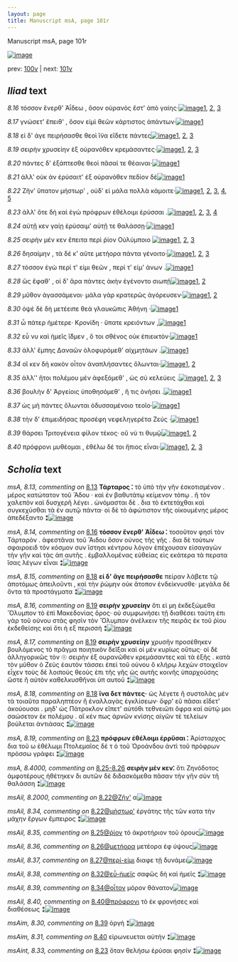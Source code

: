 ```yaml
---
layout: page
title: Manuscript msA, page 101r
---
```


Manuscript msA, page 101r

[![image](http://www.homermultitext.org/iipsrv?OBJ=IIP,1.0&FIF=/project/homer/pyramidal/deepzoom/hmt/vaimg/2017a/VA101RN_0102.tif&WID=100&CVT=JPEG)](http://www.homermultitext.org/ict2/?urn=urn:cite2:hmt:vaimg.2017a:VA101RN_0102)

prev:  [100v](../100v) | next:  [101v](../101v)

## *Iliad* text

*8.16* <a id="8.16"/> τόσσον ἔνερθ' Ἀΐδεω , 					ὅσον οὐρανὸς ἔστ' ἀπὸ γαίης·[![image](http://www.homermultitext.org/iipsrv?OBJ=IIP,1.0&FIF=/project/homer/pyramidal/deepzoom/hmt/vaimg/2017a/VA101RN_0273.tif&RGN=0.1772,0.2322,0.4394,0.0331&WID=1000&CVT=JPEG)](http://www.homermultitext.org/ict2/?urn=urn:cite2:hmt:vaimg.2017a:VA101RN_0273@0.1772,0.2322,0.4394,0.0331)[1](#msA_8.12), [2](#msA_8.1), [3](#msA_8.14)

*8.17* <a id="8.17"/> γνώσετ' ἔπειθ' , ὅσον εἰμὶ θεῶν κάρτιστος ἁπάντων·[![image](http://www.homermultitext.org/iipsrv?OBJ=IIP,1.0&FIF=/project/homer/pyramidal/deepzoom/hmt/vaimg/2017a/VA101RN_0273.tif&RGN=0.1862,0.2547,0.4394,0.0331&WID=1000&CVT=JPEG)](http://www.homermultitext.org/ict2/?urn=urn:cite2:hmt:vaimg.2017a:VA101RN_0273@0.1862,0.2547,0.4394,0.0331)[1](#msA_8.1)

*8.18* <a id="8.18"/> εἰ δ' άγε πειρήσασθε θεοὶ ἵ̈να εἴδετε πάντες[![image](http://www.homermultitext.org/iipsrv?OBJ=IIP,1.0&FIF=/project/homer/pyramidal/deepzoom/hmt/vaimg/2017a/VA101RN_0273.tif&RGN=0.1862,0.2727,0.3994,0.0331&WID=1000&CVT=JPEG)](http://www.homermultitext.org/ict2/?urn=urn:cite2:hmt:vaimg.2017a:VA101RN_0273@0.1862,0.2727,0.3994,0.0331)[1](#msA_8.15), [2](#msA_8.18), [3](#msA_8.1)

*8.19* <a id="8.19"/> σειρὴν χρυσείην ἐξ οὐρανόθεν κρεμάσαντες·[![image](http://www.homermultitext.org/iipsrv?OBJ=IIP,1.0&FIF=/project/homer/pyramidal/deepzoom/hmt/vaimg/2017a/VA101RN_0273.tif&RGN=0.1712,0.2893,0.4364,0.0331&WID=1000&CVT=JPEG)](http://www.homermultitext.org/ict2/?urn=urn:cite2:hmt:vaimg.2017a:VA101RN_0273@0.1712,0.2893,0.4364,0.0331)[1](#msA_8.17), [2](#msA_8.1), [3](#msA_8.16)

*8.20* <a id="8.20"/> πάντες δ' ἐξάπτεσθε θεοὶ πᾶσαί τε θέαιναι·[![image](http://www.homermultitext.org/iipsrv?OBJ=IIP,1.0&FIF=/project/homer/pyramidal/deepzoom/hmt/vaimg/2017a/VA101RN_0273.tif&RGN=0.1842,0.3073,0.4224,0.0331&WID=1000&CVT=JPEG)](http://www.homermultitext.org/ict2/?urn=urn:cite2:hmt:vaimg.2017a:VA101RN_0273@0.1842,0.3073,0.4224,0.0331)[1](#msA_8.1)

*8.21* <a id="8.21"/> ἀλλ' οὐκ ὰν ἐρύσαιτ' ἐξ οὐρανόθεν πεδίον δὲ[![image](http://www.homermultitext.org/iipsrv?OBJ=IIP,1.0&FIF=/project/homer/pyramidal/deepzoom/hmt/vaimg/2017a/VA101RN_0273.tif&RGN=0.1872,0.3261,0.4084,0.0331&WID=1000&CVT=JPEG)](http://www.homermultitext.org/ict2/?urn=urn:cite2:hmt:vaimg.2017a:VA101RN_0273@0.1872,0.3261,0.4084,0.0331)[1](#msA_8.1)

*8.22* <a id="8.22"/> Ζῆν' ὕπατον μήστωρ' , οὐδ' 					εἰ μάλα πολλὰ κάμοιτε·[![image](http://www.homermultitext.org/iipsrv?OBJ=IIP,1.0&FIF=/project/homer/pyramidal/deepzoom/hmt/vaimg/2017a/VA101RN_0273.tif&RGN=0.1742,0.3441,0.4635,0.0368&WID=1000&CVT=JPEG)](http://www.homermultitext.org/ict2/?urn=urn:cite2:hmt:vaimg.2017a:VA101RN_0273@0.1742,0.3441,0.4635,0.0368)[1](#msAim_8.26), [2](#msA_8.1), [3](#msAint_8.32), [4](#msAil_8.34), [5](#msAil_8.2000)

*8.23* <a id="8.23"/> ἀλλ' ὅτε δὴ καὶ ἐγὼ πρόφρων ἐθέλοιμι ἐρύσσαι .[![image](http://www.homermultitext.org/iipsrv?OBJ=IIP,1.0&FIF=/project/homer/pyramidal/deepzoom/hmt/vaimg/2017a/VA101RN_0273.tif&RGN=0.1852,0.3659,0.4304,0.0316&WID=1000&CVT=JPEG)](http://www.homermultitext.org/ict2/?urn=urn:cite2:hmt:vaimg.2017a:VA101RN_0273@0.1852,0.3659,0.4304,0.0316)[1](#msA_8.1), [2](#msAim_8.27), [3](#msA_8.19), [4](#msAint_8.33)

*8.24* <a id="8.24"/> αὐτῇ κεν γαίῃ ἐρύσαιμ' αὐτῇ τε θαλάσσῃ·[![image](http://www.homermultitext.org/iipsrv?OBJ=IIP,1.0&FIF=/project/homer/pyramidal/deepzoom/hmt/vaimg/2017a/VA101RN_0273.tif&RGN=0.1852,0.3877,0.4304,0.0316&WID=1000&CVT=JPEG)](http://www.homermultitext.org/ict2/?urn=urn:cite2:hmt:vaimg.2017a:VA101RN_0273@0.1852,0.3877,0.4304,0.0316)[1](#msA_8.1)

*8.25* <a id="8.25"/> σειρὴν μέν κεν ἔπειτα περὶ ῥίον Οὐλύμποιο 				[![image](http://www.homermultitext.org/iipsrv?OBJ=IIP,1.0&FIF=/project/homer/pyramidal/deepzoom/hmt/vaimg/2017a/VA101RN_0273.tif&RGN=0.1722,0.4065,0.4434,0.0316&WID=1000&CVT=JPEG)](http://www.homermultitext.org/ict2/?urn=urn:cite2:hmt:vaimg.2017a:VA101RN_0273@0.1722,0.4065,0.4434,0.0316)[1](#msA_8.1), [2](#msAil_8.35), [3](#msA_8.20)

*8.26* <a id="8.26"/> δησαίμην , τὰ δέ κ' αῦτε μετήορα πάντα γένοιτο·[![image](http://www.homermultitext.org/iipsrv?OBJ=IIP,1.0&FIF=/project/homer/pyramidal/deepzoom/hmt/vaimg/2017a/VA101RN_0273.tif&RGN=0.1672,0.4252,0.4625,0.0316&WID=1000&CVT=JPEG)](http://www.homermultitext.org/ict2/?urn=urn:cite2:hmt:vaimg.2017a:VA101RN_0273@0.1672,0.4252,0.4625,0.0316)[1](#msAim_8.28), [2](#msA_8.1), [3](#msAil_8.36)

*8.27* <a id="8.27"/> τόσσον ἐγὼ περί τ' εἰμι θεῶν , περί τ' εἰμ' ἀνων .[![image](http://www.homermultitext.org/iipsrv?OBJ=IIP,1.0&FIF=/project/homer/pyramidal/deepzoom/hmt/vaimg/2017a/VA101RN_0273.tif&RGN=0.1812,0.4418,0.4434,0.0316&WID=1000&CVT=JPEG)](http://www.homermultitext.org/ict2/?urn=urn:cite2:hmt:vaimg.2017a:VA101RN_0273@0.1812,0.4418,0.4434,0.0316)[1](#msA_8.1)

*8.28* <a id="8.28"/> ὣς ἔφαθ' , οἱ δ' ἄρα πάντες ἀκὴν ἐγένοντο σιωπῇ[![image](http://www.homermultitext.org/iipsrv?OBJ=IIP,1.0&FIF=/project/homer/pyramidal/deepzoom/hmt/vaimg/2017a/VA101RN_0273.tif&RGN=0.1532,0.4606,0.4765,0.0316&WID=1000&CVT=JPEG)](http://www.homermultitext.org/ict2/?urn=urn:cite2:hmt:vaimg.2017a:VA101RN_0273@0.1532,0.4606,0.4765,0.0316)[1](#msA_8.21), [2](#msA_8.1)

*8.29* <a id="8.29"/> μῦθον ἀγασσάμενοι· μάλα γὰρ κρατερῶς ἀγόρευσεν·[![image](http://www.homermultitext.org/iipsrv?OBJ=IIP,1.0&FIF=/project/homer/pyramidal/deepzoom/hmt/vaimg/2017a/VA101RN_0273.tif&RGN=0.1532,0.4808,0.4765,0.0316&WID=1000&CVT=JPEG)](http://www.homermultitext.org/ict2/?urn=urn:cite2:hmt:vaimg.2017a:VA101RN_0273@0.1532,0.4808,0.4765,0.0316)[1](#msA_8.22), [2](#msA_8.1)

*8.30* <a id="8.30"/> ὀψὲ δὲ δὴ μετέειπε θεὰ γλαυκῶπις Ἀθήνη ·[![image](http://www.homermultitext.org/iipsrv?OBJ=IIP,1.0&FIF=/project/homer/pyramidal/deepzoom/hmt/vaimg/2017a/VA101RN_0273.tif&RGN=0.1431,0.5004,0.4765,0.0316&WID=1000&CVT=JPEG)](http://www.homermultitext.org/ict2/?urn=urn:cite2:hmt:vaimg.2017a:VA101RN_0273@0.1431,0.5004,0.4765,0.0316)[1](#msA_8.1)

*8.31* <a id="8.31"/> ὦ πάτερ ἡμέτερε· Κρονίδη · 					ὕπατε κρειόντων ,[![image](http://www.homermultitext.org/iipsrv?OBJ=IIP,1.0&FIF=/project/homer/pyramidal/deepzoom/hmt/vaimg/2017a/VA101RN_0273.tif&RGN=0.1502,0.5162,0.4665,0.0316&WID=1000&CVT=JPEG)](http://www.homermultitext.org/ict2/?urn=urn:cite2:hmt:vaimg.2017a:VA101RN_0273@0.1502,0.5162,0.4665,0.0316)[1](#msA_8.1)

*8.32* <a id="8.32"/> εὖ νυ καὶ ἡμεῖς ἴ̈δμεν , ὅ τοι σθένος οὐκ ἐπιεικτὸν·[![image](http://www.homermultitext.org/iipsrv?OBJ=IIP,1.0&FIF=/project/homer/pyramidal/deepzoom/hmt/vaimg/2017a/VA101RN_0273.tif&RGN=0.1461,0.5357,0.4795,0.0316&WID=1000&CVT=JPEG)](http://www.homermultitext.org/ict2/?urn=urn:cite2:hmt:vaimg.2017a:VA101RN_0273@0.1461,0.5357,0.4795,0.0316)[1](#msA_8.1)

*8.33* <a id="8.33"/> ἀλλ' ἔμπης Δαναῶν 					ὀλοφυρόμεθ' αἰχμητάων .[![image](http://www.homermultitext.org/iipsrv?OBJ=IIP,1.0&FIF=/project/homer/pyramidal/deepzoom/hmt/vaimg/2017a/VA101RN_0273.tif&RGN=0.1471,0.5545,0.4655,0.0316&WID=1000&CVT=JPEG)](http://www.homermultitext.org/ict2/?urn=urn:cite2:hmt:vaimg.2017a:VA101RN_0273@0.1471,0.5545,0.4655,0.0316)[1](#msA_8.1)

*8.34* <a id="8.34"/> οἵ κεν δὴ κακὸν οἶτον ἀναπλήσαντες ὄλωνται·[![image](http://www.homermultitext.org/iipsrv?OBJ=IIP,1.0&FIF=/project/homer/pyramidal/deepzoom/hmt/vaimg/2017a/VA101RN_0273.tif&RGN=0.1441,0.5748,0.4655,0.0316&WID=1000&CVT=JPEG)](http://www.homermultitext.org/ict2/?urn=urn:cite2:hmt:vaimg.2017a:VA101RN_0273@0.1441,0.5748,0.4655,0.0316)[1](#msAil_8.39), [2](#msA_8.1)

*8.35* <a id="8.35"/> ἀλλ'' ἤτοι πολέμου μὲν ἀφεξόμεθ' , ὡς σὺ κελεύεις .[![image](http://www.homermultitext.org/iipsrv?OBJ=IIP,1.0&FIF=/project/homer/pyramidal/deepzoom/hmt/vaimg/2017a/VA101RN_0273.tif&RGN=0.1622,0.5943,0.4474,0.0316&WID=1000&CVT=JPEG)](http://www.homermultitext.org/ict2/?urn=urn:cite2:hmt:vaimg.2017a:VA101RN_0273@0.1622,0.5943,0.4474,0.0316)[1](#msA_8.1), [2](#msAim_8.29), [3](#msA_8.25)

*8.36* <a id="8.36"/> βουλὴν δ' Ἀργείοις 					ὑποθησόμεθ' , ἥ τις ὀνήσει .[![image](http://www.homermultitext.org/iipsrv?OBJ=IIP,1.0&FIF=/project/homer/pyramidal/deepzoom/hmt/vaimg/2017a/VA101RN_0273.tif&RGN=0.1592,0.6131,0.4474,0.0316&WID=1000&CVT=JPEG)](http://www.homermultitext.org/ict2/?urn=urn:cite2:hmt:vaimg.2017a:VA101RN_0273@0.1592,0.6131,0.4474,0.0316)[1](#msA_8.1)

*8.37* <a id="8.37"/> ὡς μὴ πάντες ὄλωνται ὀδυσσαμένοιο τεοῖο·[![image](http://www.homermultitext.org/iipsrv?OBJ=IIP,1.0&FIF=/project/homer/pyramidal/deepzoom/hmt/vaimg/2017a/VA101RN_0273.tif&RGN=0.1612,0.6311,0.4204,0.0316&WID=1000&CVT=JPEG)](http://www.homermultitext.org/ict2/?urn=urn:cite2:hmt:vaimg.2017a:VA101RN_0273@0.1612,0.6311,0.4204,0.0316)[1](#msA_8.1)

*8.38* <a id="8.38"/> τὴν δ' ἐπιμειδήσας προσέφη νεφεληγερέτα Ζεύς ·[![image](http://www.homermultitext.org/iipsrv?OBJ=IIP,1.0&FIF=/project/homer/pyramidal/deepzoom/hmt/vaimg/2017a/VA101RN_0273.tif&RGN=0.1612,0.6499,0.4695,0.0316&WID=1000&CVT=JPEG)](http://www.homermultitext.org/ict2/?urn=urn:cite2:hmt:vaimg.2017a:VA101RN_0273@0.1612,0.6499,0.4695,0.0316)[1](#msA_8.1)

*8.39* <a id="8.39"/> θάρσει Τριτογένεια φίλον 					τέκος· οὔ νύ τι θυμῷ[![image](http://www.homermultitext.org/iipsrv?OBJ=IIP,1.0&FIF=/project/homer/pyramidal/deepzoom/hmt/vaimg/2017a/VA101RN_0273.tif&RGN=0.1461,0.6687,0.4765,0.0331&WID=1000&CVT=JPEG)](http://www.homermultitext.org/ict2/?urn=urn:cite2:hmt:vaimg.2017a:VA101RN_0273@0.1461,0.6687,0.4765,0.0331)[1](#msAim_8.30), [2](#msA_8.1)

*8.40* <a id="8.40"/> πρόφρονι μυθέομαι , ἐθέλω δέ τοι ἥπιος εἶναι·[![image](http://www.homermultitext.org/iipsrv?OBJ=IIP,1.0&FIF=/project/homer/pyramidal/deepzoom/hmt/vaimg/2017a/VA101RN_0273.tif&RGN=0.1411,0.6867,0.4655,0.0368&WID=1000&CVT=JPEG)](http://www.homermultitext.org/ict2/?urn=urn:cite2:hmt:vaimg.2017a:VA101RN_0273@0.1411,0.6867,0.4655,0.0368)[1](#msAil_8.40), [2](#msA_8.1), [3](#msAim_8.31)

## *Scholia* text

*msA, 8.13, commenting on* [8.13](#8.13)  <a id="msA_8.13"/> **Τάρταρος ⁚** τὸ ὑπὸ τὴν γῆν ἐσκοτισμένον . μέρος κατώτατον τοῦ Ἅδου · καὶ ἐν βαθυτάτῳ κείμενον τόπῳ . ἢ τὸν χαλεπὸν καὶ δυσχερῆ λέγει . ὠνόμασται δὲ . δια τὸ ἐκτετάχθαι καὶ συγκεχύσθαι τὰ ἐν αυτῷ πάντα· οἱ δὲ τὸ ἀφώτιστον τῆς οἰκουμένης μέρος ἀπεδέξαντο ⁑[![image](http://www.homermultitext.org/iipsrv?OBJ=IIP,1.0&FIF=/project/homer/pyramidal/deepzoom/hmt/vaimg/2017a/VA101RN_0273.tif&RGN=0.1938,0.137,0.6313,0.0444&WID=1000&CVT=JPEG)](http://www.homermultitext.org/ict2/?urn=urn:cite2:hmt:vaimg.2017a:VA101RN_0273@0.1938,0.137,0.6313,0.0444)

*msA, 8.14, commenting on* [8.16](#8.16)  <a id="msA_8.14"/> **τόσσον ἔνερθ' Ἀΐδεω ⁚** τοσοῦτον φησὶ τὸν Τάρταρὸν . ἀφεστᾶναι τοῦ Ἅιδου ὅσον οὐνος τῆς γῆς . δια δὲ τούτων σφαιροειδ τὸν κόσμον συν ἵστησι κέντρου λόγον ἐπέχουσαν εἰσαγαγὼν τὴν γῆν καὶ τὰς ἁπ αυτῆς . ἐμβαλλομένας εὐθείας εἰς εκάτερα τὰ περατα ἴσας λέγων εἶναι ⁑[![image](http://www.homermultitext.org/iipsrv?OBJ=IIP,1.0&FIF=/project/homer/pyramidal/deepzoom/hmt/vaimg/2017a/VA101RN_0273.tif&RGN=0.1907,0.1606,0.6352,0.0496&WID=1000&CVT=JPEG)](http://www.homermultitext.org/ict2/?urn=urn:cite2:hmt:vaimg.2017a:VA101RN_0273@0.1907,0.1606,0.6352,0.0496)

*msA, 8.15, commenting on* [8.18](#8.18)  <a id="msA_8.15"/> **εἰ δ' ἄγε πειρήσασθε** πείραν λάβετε τῷ ἀποτόμως ἀπειλοῦντι , καὶ τὴν ῥώμην οὐκ ἄτοπον ἐνδείκνυσθε· μεγάλα δὲ ὄντα τὰ προστάγματα ⁑[![image](http://www.homermultitext.org/iipsrv?OBJ=IIP,1.0&FIF=/project/homer/pyramidal/deepzoom/hmt/vaimg/2017a/VA101RN_0273.tif&RGN=0.1884,0.197,0.6497,0.0369&WID=1000&CVT=JPEG)](http://www.homermultitext.org/ict2/?urn=urn:cite2:hmt:vaimg.2017a:VA101RN_0273@0.1884,0.197,0.6497,0.0369)

*msA, 8.16, commenting on* [8.19](#8.19)  <a id="msA_8.16"/> **σειρὴν χρυσείην** ὅτι εἰ μη ἐκδεξώμεθα Ὄλυμπον τὸ ἐπὶ Μακεδονίας ὄρος· οὐ συμφωνήσει τῇ διαθέσει ταύτη ἐπι γὰρ τοῦ οὐνου στὰς φησὶν τὸν Ὄλυμπον ἀνέλκειν τῆς πειρᾶς ἐκ τοῦ ῥίου ἐκδεθείσης καὶ ὅτι ἡ εξ περισσή ⁑[![image](http://www.homermultitext.org/iipsrv?OBJ=IIP,1.0&FIF=/project/homer/pyramidal/deepzoom/hmt/vaimg/2017a/VA101RN_0273.tif&RGN=0.6301,0.2227,0.1992,0.0905&WID=1000&CVT=JPEG)](http://www.homermultitext.org/ict2/?urn=urn:cite2:hmt:vaimg.2017a:VA101RN_0273@0.6301,0.2227,0.1992,0.0905)

*msA, 8.17, commenting on* [8.19](#8.19)  <a id="msA_8.17"/> **σειρὴν χρυσείην** χρυσῆν προσέθηκεν βουλόμενος τὸ πρᾶγμα ποιητικὸν δεῖξαι καὶ οἱ μὲν κυρίως οὕτως· οἱ δὲ ἀλληγορικῶς τὸν ☉ σειρὴν ἐξ ουρανῶθεν κρεμάσαντες καὶ τὰ ἑξῆς . κατὰ τὸν μῦθον ὁ Ζεὺς ἑαυτὸν τάσσει ἐπεὶ τοῦ οὐνου ὃ κλήρῳ λεχὼν στοιχεῖον εἶχεν τοὺς δὲ λοιποὺς θεοὺς ἐπι τῆς γῆς ὡς αυτῆς κοινῆς ὑπαρχούσης ὥστε ἢ αὐτὸν καθελκυσθῆναι ὑπ αυτοῦ ⁑[![image](http://www.homermultitext.org/iipsrv?OBJ=IIP,1.0&FIF=/project/homer/pyramidal/deepzoom/hmt/vaimg/2017a/VA101RN_0273.tif&RGN=0.6166,0.2964,0.2181,0.1307&WID=1000&CVT=JPEG)](http://www.homermultitext.org/ict2/?urn=urn:cite2:hmt:vaimg.2017a:VA101RN_0273@0.6166,0.2964,0.2181,0.1307)

*msA, 8.18, commenting on* [8.18](#8.18)  <a id="msA_8.18"/> **ἵνα δετ πάντες·** ὡς λέγετε ἢ συστολὰς μὲν τὰ τοιαῦτα παραληπτέον ἢ ἐναλλαγὰς ἐγκλίσεων· ὄφρ' εῦ πᾶσαι εἴδετ' ἀκούουσαι . μηδ' ὡς Πάτροκλον εἵπετ' αὐτόθι τεθνειῶτι ὄφρα καὶ αὐτῴ μοι σαώσετον ἐκ πολέμου . αἴ κέν πως ἀρνῶν κνίσης αἰγῶν τὲ τελείων βούλεται ἀντιάσας ⁑[![image](http://www.homermultitext.org/iipsrv?OBJ=IIP,1.0&FIF=/project/homer/pyramidal/deepzoom/hmt/vaimg/2017a/VA101RN_0273.tif&RGN=0.6187,0.421,0.2027,0.1078&WID=1000&CVT=JPEG)](http://www.homermultitext.org/ict2/?urn=urn:cite2:hmt:vaimg.2017a:VA101RN_0273@0.6187,0.421,0.2027,0.1078)

*msA, 8.19, commenting on* [8.23](#8.23)  <a id="msA_8.19"/> **πρόφρων ἐθέλοιμι ἐρρῦσαι ⁚** Ἀρίσταρχος δια τοῦ ω ἐθέλωμι Πτολεμαῖος δὲ τ ὁ τοῦ Ὀροάνδου ἀντὶ τοῦ πρόφρων πρόσσω γράφει ⁑[![image](http://www.homermultitext.org/iipsrv?OBJ=IIP,1.0&FIF=/project/homer/pyramidal/deepzoom/hmt/vaimg/2017a/VA101RN_0273.tif&RGN=0.6187,0.5142,0.2027,0.0542&WID=1000&CVT=JPEG)](http://www.homermultitext.org/ict2/?urn=urn:cite2:hmt:vaimg.2017a:VA101RN_0273@0.6187,0.5142,0.2027,0.0542)

*msA, 8.4000, commenting on* [8.25-8.26](#8.25-8.26)  <a id="msA_8.4000"/> **σειρὴν μέν κεν⁚** ὅτι Ζηνόδοτος ἀμφοτέρους ἠθέτηκεν δι αυτῶν δὲ διδασκόμεθα πᾶσαν τὴν γῆν σὺν τῆ θαλάσση ⁑[![image](http://www.homermultitext.org/iipsrv?OBJ=IIP,1.0&FIF=/project/homer/pyramidal/deepzoom/hmt/vaimg/2017a/VA101RN_0273.tif&RGN=0.6171,0.5615,0.2027,0.05&WID=1000&CVT=JPEG)](http://www.homermultitext.org/ict2/?urn=urn:cite2:hmt:vaimg.2017a:VA101RN_0273@0.6171,0.5615,0.2027,0.05)

*msAil, 8.2000, commenting on* [8.22@Ζῆν'](#8.22@Ζῆν')  <a id="msAil_8.2000"/> α[![image](http://www.homermultitext.org/iipsrv?OBJ=IIP,1.0&FIF=/project/homer/pyramidal/deepzoom/hmt/vaimg/2017a/VA101RN_0273.tif&RGN=0.231,0.3501,0.014,0.0098&WID=1000&CVT=JPEG)](http://www.homermultitext.org/ict2/?urn=urn:cite2:hmt:vaimg.2017a:VA101RN_0273@0.231,0.3501,0.014,0.0098)

*msAil, 8.34, commenting on* [8.22@μήστωρ'](#8.22@μήστωρ')  <a id="msAil_8.34"/> ἐργάτης τῆς τῶν κατα τὴν μάχην ἔργων ἔμπειρος ⁑[![image](http://www.homermultitext.org/iipsrv?OBJ=IIP,1.0&FIF=/project/homer/pyramidal/deepzoom/hmt/vaimg/2017a/VA101RN_0273.tif&RGN=0.3143,0.3434,0.2132,0.0188&WID=1000&CVT=JPEG)](http://www.homermultitext.org/ict2/?urn=urn:cite2:hmt:vaimg.2017a:VA101RN_0273@0.3143,0.3434,0.2132,0.0188)

*msAil, 8.35, commenting on* [8.25@ῥίον](#8.25@ῥίον)  <a id="msAil_8.35"/> τὸ ἀκροτήριον τοῦ όρους[![image](http://www.homermultitext.org/iipsrv?OBJ=IIP,1.0&FIF=/project/homer/pyramidal/deepzoom/hmt/vaimg/2017a/VA101RN_0273.tif&RGN=0.4521,0.4045,0.0832,0.0153&WID=1000&CVT=JPEG)](http://www.homermultitext.org/ict2/?urn=urn:cite2:hmt:vaimg.2017a:VA101RN_0273@0.4521,0.4045,0.0832,0.0153)

*msAil, 8.36, commenting on* [8.26@μετήορα](#8.26@μετήορα)  <a id="msAil_8.36"/> μετέορα ἐφ ύψους[![image](http://www.homermultitext.org/iipsrv?OBJ=IIP,1.0&FIF=/project/homer/pyramidal/deepzoom/hmt/vaimg/2017a/VA101RN_0273.tif&RGN=0.4489,0.4235,0.0784,0.0165&WID=1000&CVT=JPEG)](http://www.homermultitext.org/ict2/?urn=urn:cite2:hmt:vaimg.2017a:VA101RN_0273@0.4489,0.4235,0.0784,0.0165)

*msAil, 8.37, commenting on* [8.27@περί-εἰμι](#8.27@περί-εἰμι)  <a id="msAil_8.37"/> διαφε τῇ δυνάμει[![image](http://www.homermultitext.org/iipsrv?OBJ=IIP,1.0&FIF=/project/homer/pyramidal/deepzoom/hmt/vaimg/2017a/VA101RN_0273.tif&RGN=0.3807,0.4408,0.0725,0.0153&WID=1000&CVT=JPEG)](http://www.homermultitext.org/ict2/?urn=urn:cite2:hmt:vaimg.2017a:VA101RN_0273@0.3807,0.4408,0.0725,0.0153)

*msAil, 8.38, commenting on* [8.32@εὖ-ἡμεῖς](#8.32@εὖ-ἡμεῖς)  <a id="msAil_8.38"/> σαφῶς δὴ καὶ ἡμεῖς ⁑[![image](http://www.homermultitext.org/iipsrv?OBJ=IIP,1.0&FIF=/project/homer/pyramidal/deepzoom/hmt/vaimg/2017a/VA101RN_0273.tif&RGN=0.2288,0.5348,0.0907,0.0145&WID=1000&CVT=JPEG)](http://www.homermultitext.org/ict2/?urn=urn:cite2:hmt:vaimg.2017a:VA101RN_0273@0.2288,0.5348,0.0907,0.0145)

*msAil, 8.39, commenting on* [8.34@οἶτον](#8.34@οἶτον)  <a id="msAil_8.39"/> μόρον θάνατον[![image](http://www.homermultitext.org/iipsrv?OBJ=IIP,1.0&FIF=/project/homer/pyramidal/deepzoom/hmt/vaimg/2017a/VA101RN_0273.tif&RGN=0.3684,0.5731,0.0628,0.0149&WID=1000&CVT=JPEG)](http://www.homermultitext.org/ict2/?urn=urn:cite2:hmt:vaimg.2017a:VA101RN_0273@0.3684,0.5731,0.0628,0.0149)

*msAil, 8.40, commenting on* [8.40@πρόφρονι](#8.40@πρόφρονι)  <a id="msAil_8.40"/> τὸ ἐκ φρονήσες καὶ διαθέσεως ⁑[![image](http://www.homermultitext.org/iipsrv?OBJ=IIP,1.0&FIF=/project/homer/pyramidal/deepzoom/hmt/vaimg/2017a/VA101RN_0273.tif&RGN=0.2175,0.684,0.109,0.0177&WID=1000&CVT=JPEG)](http://www.homermultitext.org/ict2/?urn=urn:cite2:hmt:vaimg.2017a:VA101RN_0273@0.2175,0.684,0.109,0.0177)

*msAim, 8.30, commenting on* [8.39](#8.39)  <a id="msAim_8.30"/> ὀργή ⁑[![image](http://www.homermultitext.org/iipsrv?OBJ=IIP,1.0&FIF=/project/homer/pyramidal/deepzoom/hmt/vaimg/2017a/VA101RN_0273.tif&RGN=0.6086,0.6732,0.018,0.0301&WID=1000&CVT=JPEG)](http://www.homermultitext.org/ict2/?urn=urn:cite2:hmt:vaimg.2017a:VA101RN_0273@0.6086,0.6732,0.018,0.0301)

*msAim, 8.31, commenting on* [8.40](#8.40)  <a id="msAim_8.31"/> εἰρωνευεται αὐτήν ⁑[![image](http://www.homermultitext.org/iipsrv?OBJ=IIP,1.0&FIF=/project/homer/pyramidal/deepzoom/hmt/vaimg/2017a/VA101RN_0273.tif&RGN=0.5886,0.695,0.036,0.0338&WID=1000&CVT=JPEG)](http://www.homermultitext.org/ict2/?urn=urn:cite2:hmt:vaimg.2017a:VA101RN_0273@0.5886,0.695,0.036,0.0338)

*msAint, 8.33, commenting on* [8.23](#8.23)  <a id="msAint_8.33"/> ὅταν θελήσω ἐρύσαι φησίν ⁑[![image](http://www.homermultitext.org/iipsrv?OBJ=IIP,1.0&FIF=/project/homer/pyramidal/deepzoom/hmt/vaimg/2017a/VA101RN_0273.tif&RGN=0.1241,0.4282,0.0611,0.0301&WID=1000&CVT=JPEG)](http://www.homermultitext.org/ict2/?urn=urn:cite2:hmt:vaimg.2017a:VA101RN_0273@0.1241,0.4282,0.0611,0.0301)